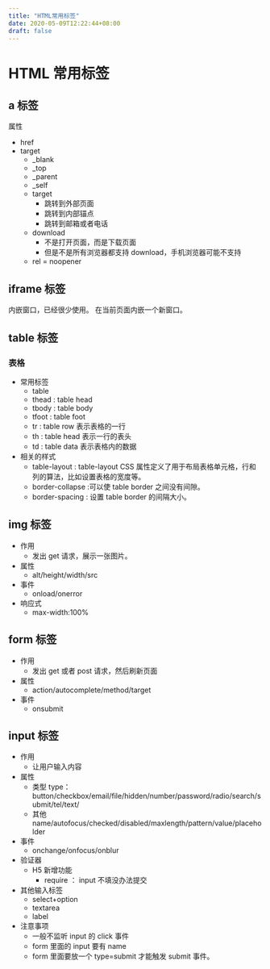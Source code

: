 ```yaml
---
title: "HTML常用标签"
date: 2020-05-09T12:22:44+08:00
draft: false
---
```


# HTML 常用标签

## a 标签

属性

- href
- target
  - \_blank
  - \_top
  - \_parent
  - \_self
  - target
    - 跳转到外部页面
    - 跳转到内部锚点
    - 跳转到邮箱或者电话
  - download
    - 不是打开页面，而是下载页面
    - 但是不是所有浏览器都支持 download，手机浏览器可能不支持
  - rel = noopener

## iframe 标签

内嵌窗口，已经很少使用。
在当前页面内嵌一个新窗口。

## table 标签

### 表格

- 常用标签
  - table
  - thead : table head
  - tbody : table body
  - tfoot : table foot
  - tr : table row 表示表格的一行
  - th : table head 表示一行的表头
  - td : table data 表示表格内的数据
- 相关的样式
  - table-layout : table-layout CSS 属性定义了用于布局表格单元格，行和列的算法，比如设置表格的宽度等。
  - border-collapse :可以使 table border 之间没有间隙。
  - border-spacing : 设置 table border 的间隔大小。

## img 标签

- 作用
  - 发出 get 请求，展示一张图片。
- 属性
  - alt/height/width/src
- 事件
  - onload/onerror
- 响应式
  - max-width:100%

## form 标签

- 作用
  - 发出 get 或者 post 请求，然后刷新页面
- 属性
  - action/autocomplete/method/target
- 事件
  - onsubmit

## input 标签

- 作用
  - 让用户输入内容
- 属性
  - 类型 type：button/checkbox/email/file/hidden/number/password/radio/search/submit/tel/text/
  - 其他 name/autofocus/checked/disabled/maxlength/pattern/value/placeholder
- 事件
  - onchange/onfocus/onblur
- 验证器
  - H5 新增功能
    - require ： input 不填没办法提交
- 其他输入标签
  - select+option
  - textarea
  - label
- 注意事项
  - 一般不监听 input 的 click 事件
  - form 里面的 input 要有 name
  - form 里面要放一个 type=submit 才能触发 submit 事件。
